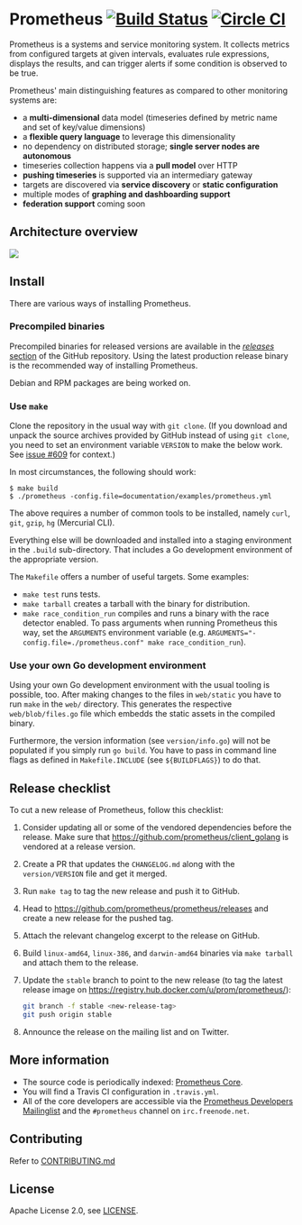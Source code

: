 # Prometheus [![Build Status](https://travis-ci.org/prometheus/prometheus.svg)](https://travis-ci.org/prometheus/prometheus) [![Circle CI](https://circleci.com/gh/prometheus/prometheus/tree/master.svg?style=svg)](https://circleci.com/gh/prometheus/prometheus/tree/master)

Prometheus is a systems and service monitoring system. It collects metrics
from configured targets at given intervals, evaluates rule expressions,
displays the results, and can trigger alerts if some condition is observed
to be true.

Prometheus' main distinguishing features as compared to other monitoring systems are:

- a **multi-dimensional** data model (timeseries defined by metric name and set of key/value dimensions)
- a **flexible query language** to leverage this dimensionality
- no dependency on distributed storage; **single server nodes are autonomous**
- timeseries collection happens via a **pull model** over HTTP
- **pushing timeseries** is supported via an intermediary gateway
- targets are discovered via **service discovery** or **static configuration**
- multiple modes of **graphing and dashboarding support**
- **federation support** coming soon

## Architecture overview

![](https://cdn.rawgit.com/prometheus/prometheus/62b69b0/documentation/images/architecture.svg)

## Install

There are various ways of installing Prometheus.

### Precompiled binaries

Precompiled binaries for released versions are available in the
[*releases* section](https://github.com/prometheus/prometheus/releases)
of the GitHub repository. Using the latest production release binary
is the recommended way of installing Prometheus.

Debian and RPM packages are being worked on.

### Use `make`

Clone the repository in the usual way with `git clone`. (If you
download and unpack the source archives provided by GitHub instead of
using `git clone`, you need to set an environment variable `VERSION`
to make the below work. See
[issue #609](https://github.com/prometheus/prometheus/issues/609) for
context.)

In most circumstances, the following should work:

    $ make build
    $ ./prometheus -config.file=documentation/examples/prometheus.yml

The above requires a number of common tools to be installed, namely
`curl`, `git`, `gzip`, `hg` (Mercurial CLI).

Everything else will be downloaded and installed into a staging
environment in the `.build` sub-directory. That includes a Go
development environment of the appropriate version.

The `Makefile` offers a number of useful targets. Some examples:

* `make test` runs tests.
* `make tarball` creates a tarball with the binary for distribution.
* `make race_condition_run` compiles and runs a binary with the race detector enabled. To pass arguments when running Prometheus this way, set the `ARGUMENTS` environment variable (e.g. `ARGUMENTS="-config.file=./prometheus.conf" make race_condition_run`).

### Use your own Go development environment

Using your own Go development environment with the usual tooling is
possible, too. After making changes to the files in `web/static` you
have to run `make` in the `web/` directory. This generates the respective
`web/blob/files.go` file which embedds the static assets in the compiled binary.

Furthermore, the version information (see `version/info.go`) will not be
populated if you simply run `go build`. You have to pass in command
line flags as defined in `Makefile.INCLUDE` (see `${BUILDFLAGS}`) to
do that.

## Release checklist

To cut a new release of Prometheus, follow this checklist:

1. Consider updating all or some of the vendored dependencies before the
   release. Make sure that https://github.com/prometheus/client_golang is
   vendored at a release version.
1. Create a PR that updates the `CHANGELOG.md` along with the `version/VERSION` file and get it merged.
1. Run `make tag` to tag the new release and push it to GitHub.
1. Head to https://github.com/prometheus/prometheus/releases and create a new release for the pushed tag.
1. Attach the relevant changelog excerpt to the release on GitHub.
1. Build `linux-amd64`, `linux-386`, and `darwin-amd64` binaries via `make tarball` and attach them to the release.
1. Update the `stable` branch to point to the new release (to tag the latest release image on https://registry.hub.docker.com/u/prom/prometheus/):

   ```bash
   git branch -f stable <new-release-tag>
   git push origin stable
   ```

1. Announce the release on the mailing list and on Twitter.

## More information

  * The source code is periodically indexed: [Prometheus Core](http://godoc.org/github.com/prometheus/prometheus).
  * You will find a Travis CI configuration in `.travis.yml`.
  * All of the core developers are accessible via the [Prometheus Developers Mailinglist](https://groups.google.com/forum/?fromgroups#!forum/prometheus-developers) and the `#prometheus` channel on `irc.freenode.net`.

## Contributing

Refer to [CONTRIBUTING.md](CONTRIBUTING.md)

## License

Apache License 2.0, see [LICENSE](LICENSE).
